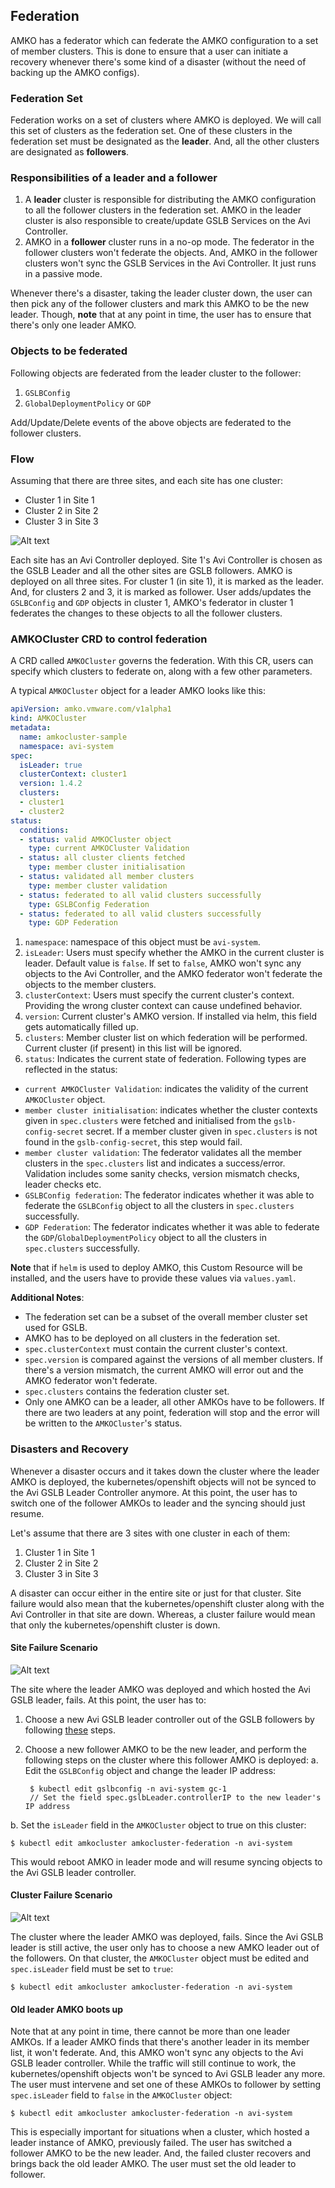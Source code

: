 ## Federation

AMKO has a federator which can federate the AMKO configuration to a set of member clusters. This is done to ensure that a user can initiate a recovery whenever there's some kind of a disaster (without the need of backing up the AMKO configs).

### Federation Set
Federation works on a set of clusters where AMKO is deployed. We will call this set of clusters as the federation set. One of these clusters in the federation set must be designated as the **leader**. And, all the other clusters are designated as **followers**.

### Responsibilities of a leader and a follower
1. A **leader** cluster is responsible for distributing the AMKO configuration to all the follower clusters in the federation set. AMKO in the leader cluster is also responsible to create/update GSLB Services on the Avi Controller.
2. AMKO in a **follower** cluster runs in a no-op mode. The federator in the follower clusters won't federate the objects. And, AMKO in the follower clusters won't sync the GSLB Services in the Avi Controller. It just runs in a passive mode.

Whenever there's a disaster, taking the leader cluster down, the user can then pick any of the follower clusters and mark this AMKO to be the new leader. Though, **note** that at any point in time, the user has to ensure that there's only one leader AMKO.

### Objects to be federated
Following objects are federated from the leader cluster to the follower:
1. `GSLBConfig`
2. `GlobalDeploymentPolicy` or `GDP`

Add/Update/Delete events of the above objects are federated to the follower clusters.

### Flow
Assuming that there are three sites, and each site has one cluster:
- Cluster 1 in Site 1
- Cluster 2 in Site 2
- Cluster 3 in Site 3

![Alt text](images/amko_fed_initial.png?raw=true "AMKO federation flow")

Each site has an Avi Controller deployed. Site 1's Avi Controller is chosen as the GSLB Leader and all the other sites are GSLB followers. AMKO is deployed on all three sites. For cluster 1 (in site 1), it is marked as the leader. And, for clusters 2 and 3, it is marked as follower. User adds/updates the `GSLBConfig` and `GDP` objects in cluster 1, AMKO's federator in cluster 1 federates the changes to these objects to all the follower clusters.

### AMKOCluster CRD to control federation
A CRD called `AMKOCluster` governs the federation. With this CR, users can specify which clusters to federate on, along with a few other parameters.

A typical `AMKOCluster` object for a leader AMKO looks like this:
```yaml
apiVersion: amko.vmware.com/v1alpha1
kind: AMKOCluster
metadata:
  name: amkocluster-sample
  namespace: avi-system
spec:
  isLeader: true
  clusterContext: cluster1
  version: 1.4.2
  clusters:
  - cluster1
  - cluster2
status:
  conditions:
  - status: valid AMKOCluster object
    type: current AMKOCluster Validation
  - status: all cluster clients fetched
    type: member cluster initialisation
  - status: validated all member clusters
    type: member cluster validation
  - status: federated to all valid clusters successfully
    type: GSLBConfig Federation
  - status: federated to all valid clusters successfully
    type: GDP Federation
```
1. `namespace`: namespace of this object must be `avi-system`.
2. `isLeader`: Users must specify whether the AMKO in the current cluster is leader. Default value is `false`. If set to `false`, AMKO won't sync any objects to the Avi Controller, and the AMKO federator won't federate the objects to the member clusters.
3. `clusterContext`: Users must specify the current cluster's context. Providing the wrong cluster context can cause undefined behavior.
4. `version`: Current cluster's AMKO version. If installed via helm, this field gets automatically filled up.
5. `clusters`: Member cluster list on which federation will be performed. Current cluster (if present) in this list will be ignored.
6. `status`: Indicates the current state of federation. Following types are reflected in the status:
  * `current AMKOCluster Validation`: indicates the validity of the current `AMKOCluster` object.
  * `member cluster initialisation`: indicates whether the cluster contexts given in `spec.clusters` were fetched and initialised from the `gslb-config-secret` secret. If a member cluster given in `spec.clusters` is not found in the `gslb-config-secret`, this step would fail.
  * `member cluster validation`: The federator validates all the member clusters in the `spec.clusters` list and indicates a success/error. Validation includes some sanity checks, version mismatch checks, leader checks etc.
  * `GSLBConfig federation`: The federator indicates whether it was able to federate the `GSLBConfig` object to all the clusters in `spec.clusters` successfully.
  * `GDP Federation`: The federator indicates whether it was able to federate the `GDP`/`GlobalDeploymentPolicy` object to all the clusters in `spec.clusters` successfully.

**Note** that if `helm` is used to deploy AMKO, this Custom Resource will be installed, and the users have to provide these values via `values.yaml`.


**Additional Notes**:
* The federation set can be a subset of the overall member cluster set used for GSLB.
* AMKO has to be deployed on all clusters in the federation set.
* `spec.clusterContext` must contain the current cluster's context.
* `spec.version` is compared against the versions of all member clusters. If there's a version mismatch, the current AMKO will error out and the AMKO federator won't federate.
* `spec.clusters` contains the federation cluster set.
* Only one AMKO can be a leader, all other AMKOs have to be followers. If there are two leaders at any point, federation will stop and the error will be written to the `AMKOCluster`'s status.

### Disasters and Recovery
Whenever a disaster occurs and it takes down the cluster where the leader AMKO is deployed, the kubernetes/openshift objects will not be synced to the Avi GSLB Leader Controller anymore. At this point, the user has to switch one of the follower AMKOs to leader and the syncing should just resume.

Let's assume that there are 3 sites with one cluster in each of them:
1. Cluster 1 in Site 1
2. Cluster 2 in Site 2
3. Cluster 3 in Site 3

A disaster can occur either in the entire site or just for that cluster. Site failure would also mean that the kubernetes/openshift cluster along with the Avi Controller in that site are down. Whereas, a cluster failure would mean that only the kubernetes/openshift cluster is down.

#### Site Failure Scenario

 ![Alt text](images/amko_fed_switch.png?raw=true "AMKO site failure switch")

The site where the leader AMKO was deployed and which hosted the Avi GSLB leader, fails. At this point, the user has to:
1. Choose a new Avi GSLB leader controller out of the GSLB followers by following [these](https://avinetworks.com/docs/20.1/how-to-select-a-leader-site-manually/) steps.
2. Choose a new follower AMKO to be the new leader, and perform the following steps on the cluster where this follower AMKO is deployed:
  a. Edit the `GSLBConfig` object and change the leader IP address:

        $ kubectl edit gslbconfig -n avi-system gc-1
        // Set the field spec.gslbLeader.controllerIP to the new leader's IP address

  b. Set the `isLeader` field in the `AMKOCluster` object to true on this cluster:

    $ kubectl edit amkocluster amkocluster-federation -n avi-system

This would reboot AMKO in leader mode and will resume syncing objects to the Avi GSLB leader controller.

#### Cluster Failure Scenario

 ![Alt text](images/amko_fed_cluster_failure.png?raw=true "AMKO cluster failure switch")

The cluster where the leader AMKO was deployed, fails. Since the Avi GSLB leader is still active, the user only has to choose a new AMKO leader out of the followers. On that cluster, the `AMKOCluster` object must be edited and `spec.isLeader` field must be set to `true`:
```
$ kubectl edit amkocluster amkocluster-federation -n avi-system
```

#### Old leader AMKO boots up
Note that at any point in time, there cannot be more than one leader AMKOs. If a leader AMKO finds that there's another leader in its member list, it won't federate. And, this AMKO won't sync any objects to the Avi GSLB leader controller. While the traffic will still continue to work, the kubernetes/openshift objects won't be synced to Avi GSLB leader any more. The user must intervene and set one of these AMKOs to follower by setting `spec.isLeader` field to `false` in the `AMKOCluster` object:
```
$ kubectl edit amkocluster amkocluster-federation -n avi-system
```
This is especially important for situations when a cluster, which hosted a leader instance of AMKO, previously failed. The user has switched a follower AMKO to be the new leader. And, the failed cluster recovers and brings back the old leader AMKO. The user must set the old leader to follower.